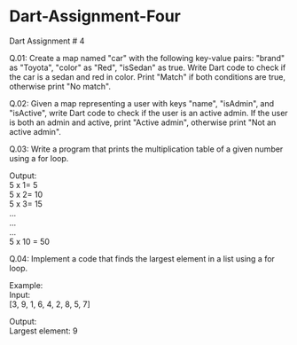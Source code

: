 # Dart-Assignment-Four
Dart Assignment # 4

Q.01: Create a map named "car" with the following key-value pairs: "brand" as "Toyota", "color" as "Red", "isSedan" as true. Write Dart code to check if the car is a sedan and red in color. Print "Match" if both conditions are true, otherwise print "No match".<br>

Q.02: Given a map representing a user with keys "name", "isAdmin", and "isActive", write Dart code to check if the user is an active admin. If the user is both an admin and active, print "Active admin", otherwise print "Not an active admin".<br>

Q.03: Write a program that prints the multiplication table of a given number using a for loop.<br>

Output:<br>
5 x 1= 5<br>
5 x 2= 10<br>
5 x 3= 15<br>
...<br>
...<br>
...<br>
5 x 10 = 50<br>

Q.04:  Implement a code that finds the largest element in a list using a for loop.<br>

Example:<br>
Input:<br>
[3, 9, 1, 6, 4, 2, 8, 5, 7]<br>

Output:<br>
Largest element: 9<br>
